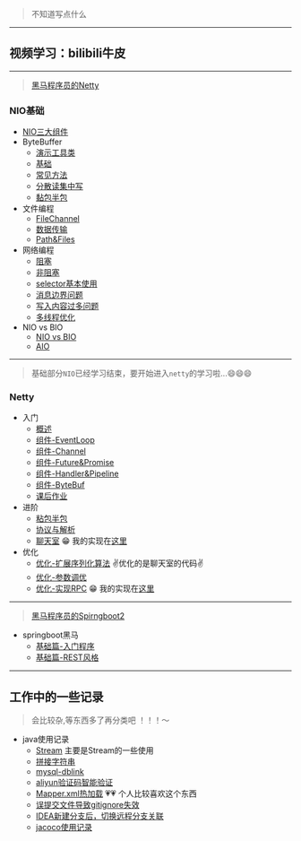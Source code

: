 
> 不知道写点什么

----

## 视频学习：bilibili牛皮

----

> [黑马程序员的Netty](https://www.bilibili.com/video/BV1py4y1E7oA) 

### NIO基础
- [NIO三大组件](/md/nio-hm/01.NIO三大组件.md)
- ByteBuffer
    - [演示工具类](/md/nio-hm/ByteBuffer/01.ByteBuffer演示工具类.md)
    - [基础](/md/nio-hm/ByteBuffer/02.ByteBuffer基础.md)
    - [常见方法](/md/nio-hm/ByteBuffer/03.ByteBuffer常见方法.md)
    - [分散读集中写](/md/nio-hm/ByteBuffer/04.ByteBuffer分散读集中写.md)
    - [黏包半包](/md/nio-hm/ByteBuffer/05.ByteBuffer黏包半包.md)
- 文件编程
    - [FileChannel](/md/nio-hm/文件编程/01.文件编程-FileChannel.md)
    - [数据传输](/md/nio-hm/文件编程/02.文件编程-数据传输.md)
    - [Path&Files](/md/nio-hm/文件编程/03.文件编程-Path&Files.md)
- 网络编程
    - [阻塞](/md/nio-hm/网络编程/01.网络编程-阻塞.md)
    - [非阻塞](/md/nio-hm/网络编程/02.网络编程-非阻塞.md)
    - [selector基本使用](/md/nio-hm/网络编程/03.网络编程-selector基本使用.md)
    - [消息边界问题](/md/nio-hm/网络编程/04.网络编程-消息边界.md)
    - [写入内容过多问题](/md/nio-hm/网络编程/04.网络编程-写入内容过多.md)
    - [多线程优化](/md/nio-hm/网络编程/06.网络编程-多线程优化.md)
- NIO vs BIO
    - [NIO vs BIO](/md/nio-hm/NIOvsBIO/01.NIOvsBIO.md)
    - [AIO](/md/nio-hm/NIOvsBIO/02.AIO.md)

----

> 基础部分`NIO`已经学习结束，要开始进入`netty`的学习啦...😄😄😄

### Netty
- 入门
    - [概述](/md/netty-hm/入门/01-概述.md)
    - [组件-EventLoop](/md/netty-hm/入门/02-组件-EventLoop.md)
    - [组件-Channel](/md/netty-hm/入门/03-组件-Channel.md)
    - [组件-Future&Promise](/md/netty-hm/入门/04-组件-Future&Promise.md)
    - [组件-Handler&Pipeline](/md/netty-hm/入门/05-组件-Handler&Pipeline.md)
    - [组件-ByteBuf](/md/netty-hm/入门/06-组件-ByteBuf.md)
    - [课后作业](/md/netty-hm/入门/07-课后作业.md)
- 进阶
    - [粘包半包](/md/netty-hm/进阶/01-粘包半包.md)
    - [协议与解析](/md/netty-hm/进阶/02-协议与解析.md)
    - [聊天室](/md/netty-hm/进阶/03-聊天室.md) 😁 我的实现在[这里](https://gitee.com/tzc_xyh/hm-netty-chat)
- 优化 
    - [优化-扩展序列化算法](/md/netty-hm/优化/01-扩展序列化算法.md) ✌️优化的是聊天室的代码✌️
    - [优化-参数调优](/md/netty-hm/优化/02-参数调优.md)
    - [优化-实现RPC](/md/netty-hm/优化/03-实现RPC.md) 😁 我的实现在[这里](https://gitee.com/tzc_xyh/hm-netty-rpc)


----

> [黑马程序员的Spirngboot2](https://www.bilibili.com/video/BV15b4y1a7yG)

- springboot黑马
  - [基础篇-入门程序](/md/springboot-hm/01.搭建SpringBoot项目.md)
  - [基础篇-REST风格](/md/springboot-hm/02.REST风格.md)

----

## 工作中的一些记录

> 会比较杂,等东西多了再分类吧 ！！！～

- java使用记录
    - [Stream](/md/work/01.java8的stream.md) 主要是Stream的一些使用
    - [拼接字符串](md/work/02.拼接字符串.md)
    - [mysql-dblink](md/work/03.mysql-dblink.md)
    - [aliyun验证码智能验证](md/work/04.aliyun验证码智能验证.md)
    - [Mapper.xml热加载](md/work/05.Mapper.xml热加载.md) 💗💗 个人比较喜欢这个东西
    - [误提交文件导致gitignore失效](md/work/06.误提交文件导致gitignore失效.md)
    - [IDEA新建分支后，切换远程分支关联](md/work/07.IDEA新建分支后，切换远程分支关联.md)
    - [jacoco使用记录](md/work/08-jacoco使用记录.md)
   